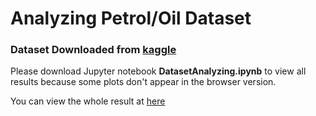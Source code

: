 # Analyzing Petrol/Oil Dataset
### Dataset Downloaded from [kaggle](https://www.kaggle.com/datasets/zusmani/petrolgas-prices-worldwide)


Please download Jupyter notebook <b>DatasetAnalyzing.ipynb</b> to view all results because some plots don't appear in the browser version.

You can view the whole result at [here](https://github.com/CompuSalle/Analyzing-Petrol-Oil-Dataset/blob/main/DatasetAnalyzing-Jupyter%20Notebook.pdf)

